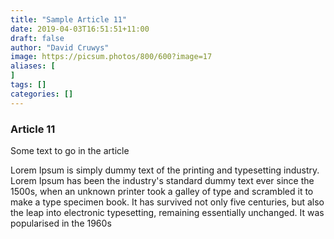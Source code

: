 ```yaml
---
title: "Sample Article 11"
date: 2019-04-03T16:51:51+11:00
draft: false
author: "David Cruwys"
image: https://picsum.photos/800/600?image=17
aliases: [
]
tags: []
categories: []
---
```



### Article 11

Some text to go in the article

Lorem Ipsum is simply dummy text of the printing and typesetting industry. Lorem Ipsum has been the industry's standard dummy text ever since the 1500s, when an unknown printer took a galley of type and scrambled it to make a type specimen book. It has survived not only five centuries, but also the leap into electronic typesetting, remaining essentially unchanged. It was popularised in the 1960s


